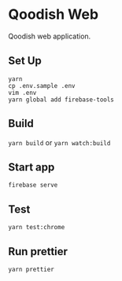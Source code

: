 # Qoodish Web
Qoodish web application.

## Set Up
`yarn`  
`cp .env.sample .env`  
`vim .env`  
`yarn global add firebase-tools`

## Build
`yarn build`
or
`yarn watch:build`

## Start app
`firebase serve`

## Test
`yarn test:chrome`

## Run prettier
`yarn prettier`

